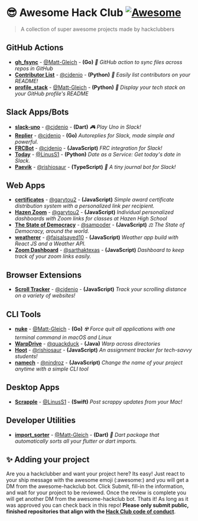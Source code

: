 # 😎 Awesome Hack Club [![Awesome](https://awesome.re/badge.svg)](https://awesome.re)
> A collection of super awesome projects made by hackclubbers

## GitHub Actions
- **[gh_fsync](https://github.com/Matt-Gleich/gh_fsync)** - [@Matt-Gleich](https://github.com/Matt-Gleich) - **(Go)** _🔄 GitHub action to sync files across repos in GitHub_
- **[Contributor List](https://github.com/cjdenio/contributor_list)** - [@cjdenio](https://github.com/cjdenio) - **(Python)** _👥 Easily list contributors on your README!_
- **[profile_stack](https://github.com/Matt-Gleich/profile_stack)** - [@Matt-Gleich](https://github.com/Matt-Gleich) - **(Python)** _🚀 Display your tech stack on your GitHub profile's README_

## Slack Apps/Bots
- **[slack-uno](https://github.com/cjdenio/slack-uno)** - [@cjdenio](https://github.com/cjdenio) - **(Dart)** _🎮 Play Uno in Slack!_
- **[Replier](https://github.com/cjdenio/replier)** - [@cjdenio](https://github.com/cjdenio) - **(Go)** _Autoreplies for Slack, made simple and powerful._
- **[FRCBot](http://github.com/deniosoftware/frcbot)** - [@cjdenio](https://github.com/cjdenio) - **(JavaScript)** _FRC integration for Slack!_
- **[Today](https://github.com/LinusS1/Today)** - [@LinusS1](https://github.com/LinusS1) - **(Python)** _Date as a Service: Get today's date in Slack._
- **[Paevik](https://github.com/rishiosaur/paevik)** - [@rishiosaur](https://github.com/rishiosaur) - **(TypeScript)** _📝 A tiny journal bot for Slack!_

## Web Apps
- **[certificates](https://github.com/garytou2/certificates)** - [@garytou2](https://github.com/garytou2) - **(JavaScript)** _Simple award certificate distribution system with a personalized link per recipient._
- **[Hazen Zoom](https://github.com/garytou2/Hazen-Zoom)** - [@garytou2](https://github.com/garytou2) - **(JavaScript)** _Individual personalized dashboards with Zoom links for classes at Hazen High School_
- **[The State of Democracy](https://github.com/sampoder/democracy)** - [@sampoder](https://github.com/sampoder) - **(JavaScript)** _⚖️ The State of Democracy, around the world._
- **[weatherer](https://github.com/faisalsayed10/weatherer)** - [@faisalsayed10](https://github.com/faisalsayed10) - **(JavaScript)** _Weather app build with React JS and a Weather API._
- **[Zoom Dashboard](https://github.com/sarthaktexas/zoom-dashboard)** - [@sarthaktexas](https://github.com/sarthaktexas) - **(JavaScript)** _Dashboard to keep track of your zoom links easily._

## Browser Extensions
- **[Scroll Tracker](http://github.com/cjdenio/scroll-tracker)** - [@cjdenio](https://github.com/cjdenio) - **(JavaScript)** _Track your scrolling distance on a variety of websites!_

## CLI Tools
- **[nuke](https://github.com/Matt-Gleich/nuke)** - [@Matt-Gleich](https://github.com/Matt-Gleich) - **(Go)** _☢️ Force quit all applications with one terminal command in macOS and Linux_
- **[WarpDrive](https://github.com/quackduck/WarpDrive)** - [@quackduck](https://github.com/quackduck) - **(Java)** _Warp across directories_
- **[Hoot](https://github.com/rishiosaur/hoot-cli)** - [@rishiosaur](https://github.com/rishiosaur) - **(JavaScript)** _An assignment tracker for tech-savvy students!_
- **[namech](http://github.com/nindroz/namech)** - [@nindroz](https://github.com/nindroz) - **(JavaScript)** _Change the name of your project anytime with a simple CLI tool_

## Desktop Apps
- **[Scrapple](https://github.com/LinusS1/Scrapple)** - [@LinusS1](https://github.com/LinusS1) - **(Swift)** _Post scrappy updates from your Mac!_

## Developer Utilities
- **[import_sorter](https://github.com/fluttercommunity/import_sorter)** - [@Matt-Gleich](https://github.com/Matt-Gleich) - **(Dart)** _🎯  Dart package that automatically sorts all your flutter or dart imports._

## ✨ Adding your project

Are you a hackclubber and want your project here? Its easy! Just react to your ship message with the awesome emoji (:awesome:) and you will get a DM from the awesome-hackclub bot. Click Submit, fill-in the information, and wait for your project to be reviewed. Once the review is complete you will get another DM from the awesome-hackclub bot. Thats it! As long as it was approved you can check back in this repo! **Please only submit public, finished repositories that align with the [Hack Club code of conduct](https://hackclub.com/conduct/)**.
